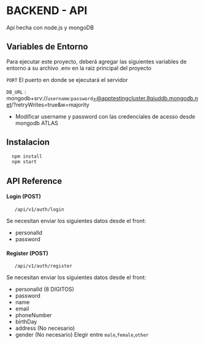 
# BACKEND - API

Api hecha con node.js y mongoDB 


## Variables de Entorno

Para ejecutar este proyecto, deberá agregar las siguientes variables de entorno a su archivo .env en la raiz principal del proyecto

`PORT` El puerto en donde se ejecutará el servidor

`DB_URL` : mongodb+srv://`username`:`password`+@apptestingcluster.8qjuddb.mongodb.net/?retryWrites=true&w=majority

* Modificar username y password con las credenciales de acesso desde mongodb ATLAS


## Instalacion


```bash
  npm install 
  npm start
```
    
## API Reference

#### Login (POST)

```http
   /api/v1/auth/login
```

Se necesitan enviar los siguientes datos desde el front:
- personalId
- password


#### Register (POST)

```http
   /api/v1/auth/register
```
Se necesitan enviar los siguientes datos desde el front:
- personalId (8 DIGITOS)
- password
- name
- email
- phoneNumber
- birthDay
- address (No necesario)
- gender (No necesario) Elegir entre `male`,`female`,`other`


